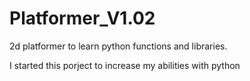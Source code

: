 # Platformer_V1.02
2d platformer to learn python functions and libraries.

I started this porject to increase my abilities with python 

